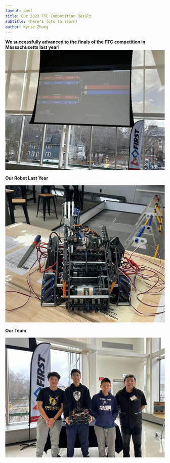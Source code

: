 ```yaml
---
layout: post
title: Our 2023 FTC Competition Result
subtitle: There's lots to learn!
author: Kyrie Zhang
---
```

**We successfully advanced to the finals of the FTC competition in Massachusetts last year!**
![2023_grade](../assets/img/2023-grade.jpg)


 **Our Robot Last Year**
 
![2023_robot](../assets/img/2023-robot.jpg)

**Our Team**


![2023_team](../assets/img/2023-team.jpg)


 